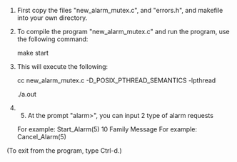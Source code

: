 1. First copy the files "new_alarm_mutex.c", and "errors.h", and makefile into your
   own directory.

2. To compile the program "new_alarm_mutex.c" and run the program, use the following command:

      make start
      
3. This will execute the following:

      cc new_alarm_mutex.c -D_POSIX_PTHREAD_SEMANTICS -lpthread

      ./a.out

4. 5. At the prompt "alarm>", you can input 2 type of alarm requests

	For example: Start_Alarm(5) 10 Family Message
	For example: Cancel_Alarm(5)

(To exit from the program, type Ctrl-d.)
	
 

